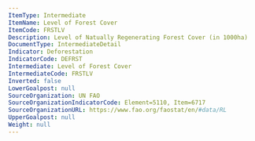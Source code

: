 ```yaml
---
ItemType: Intermediate
ItemName: Level of Forest Cover
ItemCode: FRSTLV
Description: Level of Natually Regenerating Forest Cover (in 1000ha)
DocumentType: IntermediateDetail
Indicator: Deforestation
IndicatorCode: DEFRST
Intermediate: Level of Forest Cover
IntermediateCode: FRSTLV
Inverted: false
LowerGoalpost: null
SourceOrganization: UN FAO
SourceOrganizationIndicatorCode: Element=5110, Item=6717
SourceOrganizationURL: https://www.fao.org/faostat/en/#data/RL
UpperGoalpost: null
Weight: null
---
```


